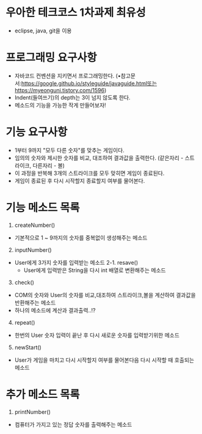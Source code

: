 # 우아한 테크코스 1차과제 최유성
 - eclipse, java, git을 이용

# 프로그래밍 요구사항
 - 자바코드 컨벤션을 지키면서 프로그래밍한다. 
 (•참고문서:https://google.github.io/styleguide/javaguide.html또는https://myeonguni.tistory.com/1596)
 - Indent(들여쓰기)의 depth는 3이 넘지 않도록 한다.
 - 메소드의 기능을 가능한 작게 만들어보자!
 
# 기능 요구사항
 - 1부터 9까지 "모두 다른 숫자"를 맞추는 게임이다.
 - 임의의 숫자와 제시한 숫자를 비교, 대조하여 결과값을 출력한다. (같은자리 - 스트라이크, 다른자리 - 볼)
 - 이 과정을 반복해 3개의 스트라이크를 모두 맞히면 게임이 종료된다.
 - 게임이 종료된 후 다시 시작할지 종료할지 여부를 물어본다.

# 기능 메소드 목록
 1. createNumber() 
  - 기본적으로 1 ~ 9까지의 숫자를 중복없이 생성해주는 메소드
  
 2. inputNumber()
  - User에게 3가지 숫자를 입력받는 메소드
   2-1. resave()
    - User에게 입력받은 String을 다시 int 배열로 변환해주는 메소드
 
 3. check()
  - COM의 숫자와 User의 숫자를 비교,대조하여 스트라이크,볼을 계산하여 결과값을 반환해주는 메소드
  - 하나의 메소드에 계산과 결과출력..!?
  
 4. repeat()
  - 한번의 User 숫자 입력이 끝난 후 다시 새로운 숫자를 입력받기위한 메소드
  
 5. newStart()
  - User가 게임을 마치고 다시 시작할지 여부를 물어본다음 다시 시작할 때 호출되는 메소드
    

# 추가 메소드 목록
 1. printNumber()
  - 컴퓨터가 가지고 있는 정답 숫자를 출력해주는 메소드

